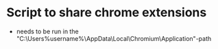 # Script to share chrome extensions

-   needs to be run in the "C:\Users\%username%\AppData\Local\Chromium\Application"-path
